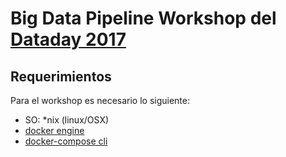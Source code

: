 # Big Data Pipeline Workshop del [Dataday 2017](https://sg.com.mx/dataday/)


## Requerimientos
Para el workshop es necesario lo siguiente:
* SO: *nix (linux/OSX)
* [docker engine](https://docs.docker.com/engine/installation/)
* [docker-compose cli](https://docs.docker.com/compose/install/)
